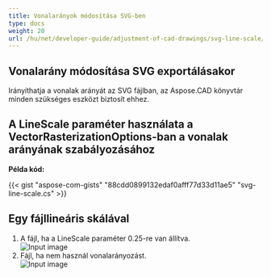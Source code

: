 ```yaml
---
title: Vonalarányok módosítása SVG-ben
type: docs
weight: 20
url: /hu/net/developer-guide/adjustment-of-cad-drawings/svg-line-scale/
---
```



## **Vonalarány módosítása SVG exportálásakor**

Irányíthatja a vonalak arányát az SVG fájlban, az Aspose.CAD könyvtár minden szükséges eszközt biztosít ehhez.

## **A LineScale paraméter használata a VectorRasterizationOptions-ban a vonalak arányának szabályozásához**

**Példa kód:**

{{< gist "aspose-com-gists" "88cdd0899132edaf0afff77d33d11ae5" "svg-line-scale.cs" >}}


## Egy fájllineáris skálával
1. A fájl, ha a LineScale paraméter 0.25-re van állítva.<br>
![Input image](/cad/_assets/guide/svg/line_scale_0.25.png)<br>
1. Fájl, ha nem használ vonalarányozást.<br>
![Input image](/cad/_assets/guide/svg/basic_options.png)<br>
